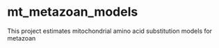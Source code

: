 # mt_metazoan_models
This project estimates mitochondrial amino acid substitution models for metazoan 
